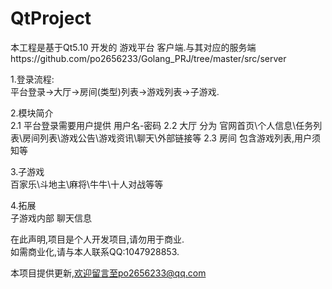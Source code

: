 # QtProject
本工程是基于Qt5.10 开发的 游戏平台 客户端.与其对应的服务端https://github.com/po2656233/Golang_PRJ/tree/master/src/server

1.登录流程:  
平台登录->大厅->房间(类型)列表->游戏列表->子游戏.

2.模块简介  
2.1 平台登录需要用户提供 用户名-密码
2.2 大厅 分为 官网首页\个人信息\任务列表\房间列表\游戏公告\游戏资讯\聊天\外部链接等
2.3 房间 包含游戏列表,用户须知等

3.子游戏  
百家乐\斗地主\麻将\牛牛\十人对战等等

4.拓展  
子游戏内部 聊天信息 
  
在此声明,项目是个人开发项目,请勿用于商业.  
如需商业化,请与本人联系QQ:1047928853.  

本项目提供更新,欢迎留言至po2656233@qq.com 
